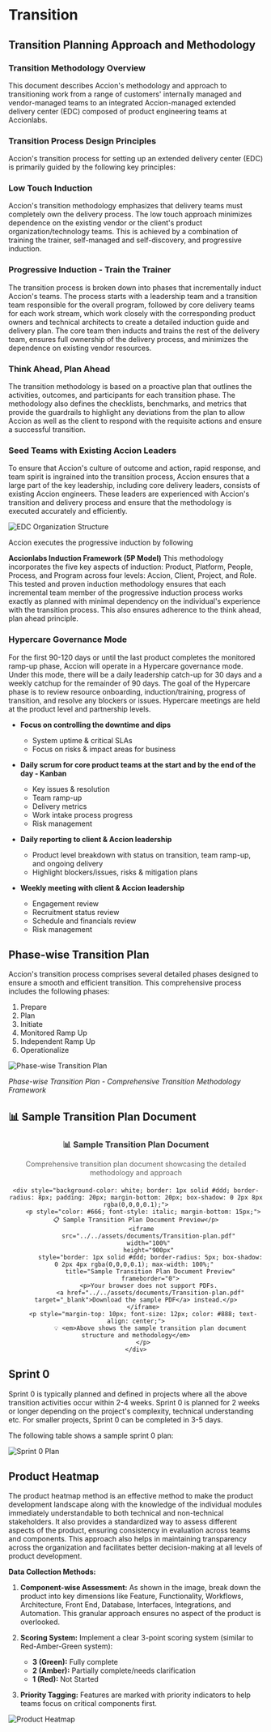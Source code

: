 # Transition

## Transition Planning Approach and Methodology

### Transition Methodology Overview

This document describes Accion's methodology and approach to transitioning work from a range of customers' internally managed and vendor-managed teams to an integrated Accion-managed extended delivery center (EDC) composed of product engineering teams at Accionlabs.

### Transition Process Design Principles

Accion's transition process for setting up an extended delivery center (EDC) is primarily guided by the following key principles:

### Low Touch Induction

Accion's transition methodology emphasizes that delivery teams must completely own the delivery process. The low touch approach minimizes dependence on the existing vendor or the client's product organization/technology teams. This is achieved by a combination of training the trainer, self-managed and self-discovery, and progressive induction.

### Progressive Induction - Train the Trainer

The transition process is broken down into phases that incrementally induct Accion's teams. The process starts with a leadership team and a transition team responsible for the overall program, followed by core delivery teams for each work stream, which work closely with the corresponding product owners and technical architects to create a detailed induction guide and delivery plan. The core team then inducts and trains the rest of the delivery team, ensures full ownership of the delivery process, and minimizes the dependence on existing vendor resources.

### Think Ahead, Plan Ahead

The transition methodology is based on a proactive plan that outlines the activities, outcomes, and participants for each transition phase. The methodology also defines the checklists, benchmarks, and metrics that provide the guardrails to highlight any deviations from the plan to allow Accion as well as the client to respond with the requisite actions and ensure a successful transition.

### Seed Teams with Existing Accion Leaders

To ensure that Accion's culture of outcome and action, rapid response, and team spirit is ingrained into the transition process, Accion ensures that a large part of the key leadership, including core delivery leaders, consists of existing Accion engineers. These leaders are experienced with Accion's transition and delivery process and ensure that the methodology is executed accurately and efficiently.

![EDC Organization Structure](../assets/media/EDC-Org-Structure.png)

Accion executes the progressive induction by following

**Accionlabs Induction Framework (5P Model)** This methodology incorporates the five key aspects of induction: Product, Platform, People, Process, and Program across four levels: Accion, Client, Project, and Role. This tested and proven induction methodology ensures that each incremental team member of the progressive induction process works exactly as planned with minimal dependency on the individual's experience with the transition process. This also ensures adherence to the think ahead, plan ahead principle.

### Hypercare Governance Mode

For the first 90-120 days or until the last product completes the monitored ramp-up phase, Accion will operate in a Hypercare governance mode. Under this mode, there will be a daily leadership catch-up for 30 days and a weekly catchup for the remainder of 90 days. The goal of the Hypercare phase is to review resource onboarding, induction/training, progress of transition, and resolve any blockers or issues. Hypercare meetings are held at the product level and partnership levels.

- **Focus on controlling the downtime and dips**
  - System uptime & critical SLAs
  - Focus on risks & impact areas for business

- **Daily scrum for core product teams at the start and by the end of the day - Kanban**
  - Key issues & resolution
  - Team ramp-up
  - Delivery metrics
  - Work intake process progress
  - Risk management

- **Daily reporting to client & Accion leadership**
  - Product level breakdown with status on transition, team ramp-up, and ongoing delivery
  - Highlight blockers/issues, risks & mitigation plans

- **Weekly meeting with client & Accion leadership**
  - Engagement review
  - Recruitment status review
  - Schedule and financials review
  - Risk management

## Phase-wise Transition Plan

Accion's transition process comprises several detailed phases designed to ensure a smooth and efficient transition. This comprehensive process includes the following phases:

1. Prepare
2. Plan
3. Initiate
4. Monitored Ramp Up
5. Independent Ramp Up
6. Operationalize

![Phase-wise Transition Plan](../assets/media/phase-transition-plan.png)

*Phase-wise Transition Plan - Comprehensive Transition Methodology Framework*

## 📊 Sample Transition Plan Document

<div class="delivery-handbook-embed" style="text-align: center;">
    <div style="margin-bottom: 15px;">
        <h3 style="color: #333; margin-bottom: 10px;">📊 Sample Transition Plan Document</h3>
        <p style="color: #666; margin-bottom: 20px;">Comprehensive transition plan document showcasing the detailed methodology and approach</p>
    </div>
    
    <div style="background-color: white; border: 1px solid #ddd; border-radius: 8px; padding: 20px; margin-bottom: 20px; box-shadow: 0 2px 8px rgba(0,0,0,0.1);">
        <p style="color: #666; font-style: italic; margin-bottom: 15px;">📋 Sample Transition Plan Document Preview</p>
        <iframe 
            src="../../assets/documents/Transition-plan.pdf" 
            width="100%" 
            height="900px" 
            style="border: 1px solid #ddd; border-radius: 5px; box-shadow: 0 2px 4px rgba(0,0,0,0.1); max-width: 100%;" 
            title="Sample Transition Plan Document Preview"
            frameborder="0">
            <p>Your browser does not support PDFs. 
            <a href="../../assets/documents/Transition-plan.pdf" target="_blank">Download the sample PDF</a> instead.</p>
        </iframe>
        <p style="margin-top: 10px; font-size: 12px; color: #888; text-align: center;">
            💡 <em>Above shows the sample transition plan document structure and methodology</em>
        </p>
    </div>
</div>



## Sprint 0

Sprint 0 is typically planned and defined in projects where all the above transition activities occur within 2-4 weeks. Sprint 0 is planned for 2 weeks or longer depending on the project's complexity, technical understanding etc. For smaller projects, Sprint 0 can be completed in 3-5 days.

The following table shows a sample sprint 0 plan:

![Sprint 0 Plan](../assets/media/sprint0-plan.png)

## Product Heatmap

The product heatmap method is an effective method to make the product development landscape along with the knowledge of the individual modules immediately understandable to both technical and non-technical stakeholders. It also provides a standardized way to assess different aspects of the product, ensuring consistency in evaluation across teams and components. This approach also helps in maintaining transparency across the organization and facilitates better decision-making at all levels of product development.

**Data Collection Methods:**

1. **Component-wise Assessment:** As shown in the image, break down the product into key dimensions like Feature, Functionality, Workflows, Architecture, Front End, Database, Interfaces, Integrations, and Automation. This granular approach ensures no aspect of the product is overlooked.

2. **Scoring System:** Implement a clear 3-point scoring system (similar to Red-Amber-Green system):
   - **3 (Green):** Fully complete
   - **2 (Amber):** Partially complete/needs clarification
   - **1 (Red):** Not Started

3. **Priority Tagging:** Features are marked with priority indicators to help teams focus on critical components first.

![Product Heatmap](../assets/media/product-heat-map.png)

